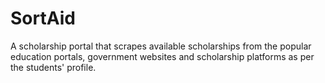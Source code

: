 # SortAid
A scholarship portal that scrapes available scholarships from the popular education portals, government websites and scholarship platforms as per the students' profile.
